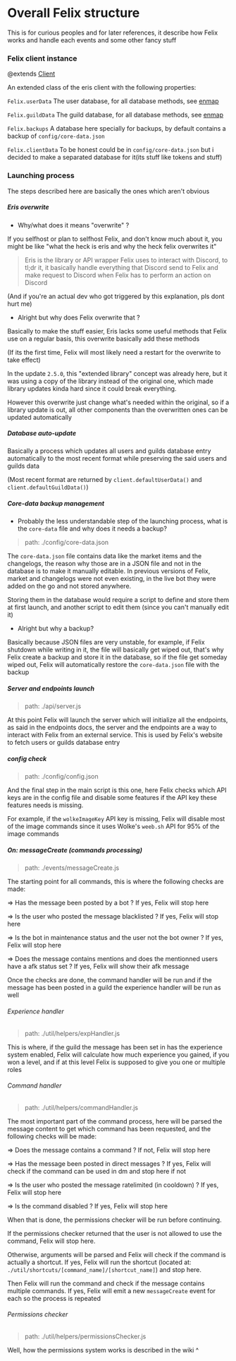 # Overall Felix structure

This is for curious peoples and for later references, it describe how Felix works and handle each events and some other fancy stuff

### Felix client instance

@extends [Client](https://abal.moe/Eris/docs/Client)

An extended class of the eris client with the following properties:

`Felix.userData` The user database, for all database methods, see [enmap](https://www.npmjs.com/package/enmap)

`Felix.guildData` The guild database, for all database methods, see [enmap](https://www.npmjs.com/package/enmap)

`Felix.backups` A database here specially for backups, by default contains a backup of `config/core-data.json`

`Felix.clientData` To be honest could be in `config/core-data.json` but i decided to make a separated database for it(its stuff like tokens and stuff)

### Launching process

The steps described here are basically the ones which aren't obvious

##### Eris overwrite

* Why/what does it means "overwrite" ?

If you selfhost or plan to selfhost Felix, and don't know much about it, you might be like "what the heck is eris and why the heck felix overwrites it"

> Eris is the library or API wrapper Felix uses to interact with Discord, to tl;dr it, it basically handle everything that Discord send to Felix and make request to Discord when Felix has to perform an action on Discord

(And if you're an actual dev who got triggered by this explanation, pls dont hurt me)

* Alright but why does Felix overwrite that ?

Basically to make the stuff easier, Eris lacks some useful methods that Felix use on a regular basis, this overwrite basically add these methods

(If its the first time, Felix will most likely need a restart for the overwrite to take effect)

In the update `2.5.0`, this "extended library" concept was already here, but it was using a copy of the library instead of the original one, which made library updates kinda hard since it could break everything.

However this overwrite just change what's needed within the original, so if a library update is out, all other components than the overwritten ones can be updated automatically

##### Database auto-update

Basically a process which updates all users and guilds database entry automatically to the most recent format while preserving the said users and guilds data

(Most recent format are returned by `client.defaultUserData()` and `client.defaultGuildData()`)

##### Core-data backup management

* Probably the less understandable step of the launching process, what is the `core-data` file and why does it needs a backup?

> path: ./config/core-data.json

The `core-data.json` file contains data like the market items and the changelogs, the reason why those are in a JSON file and not in the database is to make it manually editable. In previous versions of Felix, market and changelogs were not even existing, in the live bot they were added on the go and not stored anywhere. 

Storing them in the database would require a script to define and store them at first launch, and another script to edit them (since you can't manually edit it)

* Alright but why a backup?

Basically because JSON files are very unstable, for example, if Felix shutdown while writing in it, the file will basically get wiped out, that's why Felix create a backup and store it in the database, so if the file get someday wiped out, Felix will automatically restore the `core-data.json` file with the backup

##### Server and endpoints launch

> path: ./api/server.js

At this point Felix will launch the server which will initialize all the endpoints, as said in the endpoints docs, the server and the endpoints are a way to interact with Felix from an external service. This is used by Felix's website to fetch users or guilds database entry 

##### config check

> path: ./config/config.json

And the final step in the main script is this one, here Felix checks which API keys are in the config file and disable some features if the API key these features needs is missing. 

For example, if the `wolkeImageKey` API key is missing, Felix will disable most of the image commands since it uses Wolke's `weeb.sh` API for 95% of the image commands

##### On: messageCreate (commands processing)

> path: ./events/messageCreate.js

The starting point for all commands, this is where the following checks are made:

=> Has the message been posted by a bot ? If yes, Felix will stop here

=> Is the user who posted the message blacklisted ? If yes, Felix will stop here

=> Is the bot in maintenance status and the user not the bot owner ? If yes, Felix  will stop here

=> Does the message contains mentions and does the mentionned users have a afk status set ? If yes, Felix will show their afk message

Once the checks are done, the command handler will be run and if the message has been posted in a guild the experience handler will be run as well

###### Experience handler

> path: ./util/helpers/expHandler.js

This is where, if the guild the message has been set in has the experience system enabled, Felix will calculate how much experience you gained, if you won a level, and if at this level Felix is supposed to give you one or multiple roles

###### Command handler

> path: ./util/helpers/commandHandler.js

The most important part of the command process, here will be parsed the message content to get which command has been requested, and the following checks will be made: 

=> Does the message contains a command ? If not, Felix will stop here

=> Has the message been posted in direct messages ? If yes, Felix will check if the command can be used in dm and stop here if not

=> Is the user who posted the message ratelimited (in cooldown) ? If yes, Felix will stop here

=> Is the command disabled ? If yes, Felix will stop here

When that is done, the permissions checker will be run before continuing.

If the permissions checker returned that the user is not allowed to use the command, Felix will stop here.

Otherwise, arguments will be parsed and Felix will check if the command is actually a shortcut. If yes, Felix will run the shortcut (located at: `./util/shortcuts/[command_name]/[shortcut_name]`) and stop here.

Then Felix will run the command and check if the message contains multiple commands. If yes, Felix will emit a new `messageCreate` event for each so the process is repeated

###### Permissions checker

> path: ./util/helpers/permissionsChecker.js

Well, how the permissions system works is described in the wiki ^
